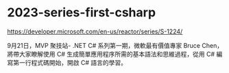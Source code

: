 # 2023-series-first-csharp

<a href="https://developer.microsoft.com/en-us/reactor/series/S-1224/?WT.mc_id=DOP-MVP-4038201" target="_blank">https://developer.microsoft.com/en-us/reactor/series/S-1224/</a>

9月21日，MVP 聚技站- .NET C# 系列第一期，微軟最有價值專家 Bruce Chen，將帶大家瞭解使用 C# 生成簡單應用程序所需的基本語法和思維過程，從用 C# 編寫第一行程式碼開始，開啟 C# 語言的學習。
